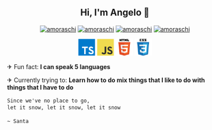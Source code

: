 <h2 align="center">Hi, I'm Angelo 👋</h2>

<p align="center">
  <a href="https://discord.gg/Ad5cmz7Hs2"><img src="https://img.shields.io/badge/DISCORD-Support-7289da?style=for-the-badge" alt="amoraschi"></a>
  <a href="https://github.com/amoraschi"><img src="https://img.shields.io/static/v1?label=Currently%20learning&message=typescript&color=blue&style=for-the-badge" alt="amoraschi" href=""></a>
  <a href="https://github.com/amoraschi"><img src="https://img.shields.io/static/v1?label=interested%20in&message=spaceflight&color=black&style=for-the-badge" alt="amoraschi"></a>
  <a href="https://github.com/amoraschi"><img src="https://shields-io-visitor-counter.herokuapp.com/badge?page=amoraschi&style=for-the-badge&color=brightgreen" alt="amoraschi"></a>
</p>
<p align="center">
  <img src="https://raw.githubusercontent.com/devicons/devicon/master/icons/typescript/typescript-original.svg" alt="typescript" width="40" height="40"/>
  <img src="https://raw.githubusercontent.com/devicons/devicon/master/icons/javascript/javascript-original.svg" alt="javascript" width="40" height="40"/>
  <img src="https://raw.githubusercontent.com/devicons/devicon/master/icons/html5/html5-original-wordmark.svg" alt="html5" width="40" height="40"/>
  <img src="https://raw.githubusercontent.com/devicons/devicon/master/icons/css3/css3-original-wordmark.svg" alt="css3" width="40" height="40"/>
</p>

✈ Fun fact: **I can speak 5 languages**

✈ Currently trying to: **Learn how to do mix things that I like to do with things that I have to do**

```
Since we've no place to go,
let it snow, let it snow, let it snow

~ Santa
```
